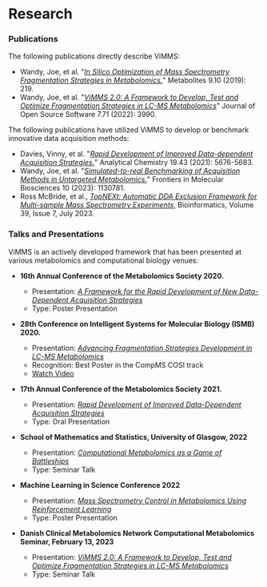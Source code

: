 # Research

### Publications

The following publications directly describe ViMMS:

- Wandy, Joe, et al. "[*In Silico Optimization of Mass Spectrometry Fragmentation Strategies in Metabolomics.*](https://www.mdpi.com/2218-1989/9/10/219)" Metabolites 9.10 (2019): 219. 
- Wandy, Joe, et al. "[*ViMMS 2.0: A Framework to Develop, Test and Optimize Fragmentation Strategies in LC-MS Metabolomics*](https://joss.theoj.org/papers/10.21105/joss.03990.pdf)" Journal of Open Source Software 7.71 (2022): 3990.

The following publications have utilized ViMMS to develop or benchmark innovative data acquisition methods:

- Davies, Vinny, et al. "[*Rapid Development of Improved Data-dependent Acquisition Strategies.*](https://pubs.acs.org/doi/10.1021/acs.analchem.0c03895)" Analytical Chemistry 19.43 (2021): 5676-5683.
- Wandy, Joe, et al. "[*Simulated-to-real Benchmarking of Acquisition Methods in Untargeted Metabolomics.*](https://www.frontiersin.org/articles/10.3389/fmolb.2023.1130781/full)" Frontiers in Molecular Biosciences 10 (2023): 1130781.
- Ross McBride, et al., [*TopNEXt: Automatic DDA Exclusion Framework for Multi-sample Mass Spectrometry Experiments*](https://academic.oup.com/bioinformatics/article/39/7/btad406/7207825), Bioinformatics, Volume 39, Issue 7, July 2023.

### Talks and Presentations

ViMMS is an actively developed framework that has been presented at various metabolomics and computational biology venues:

- **16th Annual Conference of the Metabolomics Society 2020.**
  - Presentation: [*A Framework for the Rapid Development of New Data-Dependent Acquisition Strategies*](https://github.com/joewandy/joewandy/raw/main/presentations/Metabolomics_2020.pdf)
  - Type: Poster Presentation

- **28th Conference on Intelligent Systems for Molecular Biology (ISMB) 2020.**
  - Presentation: [*Advancing Fragmentation Strategies Development in LC-MS Metabolomics*](https://f1000research.com/posters/9-973) 
  - Recognition: Best Poster in the CompMS COSI track
  - [Watch Video](https://www.youtube.com/watch?v=kHPYQicGoHE)

- **17th Annual Conference of the Metabolomics Society 2021.**
  - Presentation: [*Rapid Development of Improved Data-Dependent Acquisition Strategies*](https://docs.google.com/presentation/d/e/2PACX-1vTADW9uJBYEMK91UGUw_99kHwn8jviT_Wvyj30Z2Akm0rswF_xbS_fUxuq23dVC4g/pub?start=false&loop=false&delayms=3000)
  - Type: Oral Presentation

- **School of Mathematics and Statistics, University of Glasgow, 2022**
  - Presentation: [*Computational Metabolomics as a Game of Battleships*](https://media.ed.ac.uk/media/Vinny+Davies+%28University+of+Glasgow%29+Computational+Metabolomics+as+a+game+of+Battleships/1_as78pwks)
  - Type: Seminar Talk 

- **Machine Learning in Science Conference 2022**
  - Presentation: [*Mass Spectrometry Control in Metabolomics Using Reinforcement Learning*](https://github.com/joewandy/joewandy/raw/main/presentations/MLIS_2022.pdf)
  - Type: Poster Presentation

- **Danish Clinical Metabolomics Network Computational Metabolomics Seminar, February 13, 2023**
  - Presentation: [*ViMMS 2.0: A Framework to Develop, Test and Optimize Fragmentation Strategies in LC-MS Metabolomics*](https://www.youtube.com/watch?v=2t4Q5M1kDyg)
  - Type: Seminar Talk